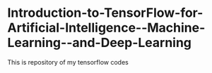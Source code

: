 # Introduction-to-TensorFlow-for-Artificial-Intelligence--Machine-Learning--and-Deep-Learning
 This is repository of my tensorflow codes
